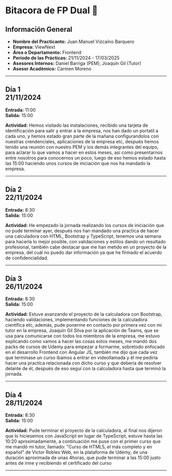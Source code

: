 # Bitacora de FP Dual 📘

## Información General
- **Nombre del Practicante:** Juan Manuel Vizcaíno Barquero
- **Empresa:** ViewNext
- **Área o Departamento:** Frontend  
- **Período de las Prácticas:** 21/11/2024 - 17/03/2025  
- **Asesores Internos:** Daniel Barriga (PEM), Joaquín Gil (Tutor)  
- **Asesor Académico:** Carmen Moreno

---

## Día 1 <br>   21/11/2024

**Entrada:** 11:00 <br>
**Salida:** 15:00

**Actividad:** Hemos visitado las instalaciones, recibido una tarjeta de identificación para salir y entrar a la empresa, nos han dado un portatil a cada uno, y hemos estado gran parte de la mañana configurandolos con nuestras crendenciales, aplicaciones de la empresa etc, después hemos tenido una reunión con nuestro PEM y los demás integrantes del equipo, para aclarar lo que vamos a hacer en estos meses, así como presentarnos entre nosotros para conocernos un poco, luego de eso hemos estado hasta las 15:00 haciendo unos cursos de iniciación que nos ha mandado la empresa.

---

## Día 2 <br>  22/11/2024

**Entrada:** 8:30 <br>
**Salida:** 15:00

**Actividad:** He empezado la jornada realizando los cursos de iniciación que no pude terminar ayer, después nos han mandado una practica de hacer una calculadora con HTML, Bootstrap y TypeScript, tenemos una semana para hacerla lo mejor posible, con validaciones y estilos dando un resultado profesional, también cabe destacar que me han metido en un proyecto de la empresa, del cuál no puedo dar información ya que he firmado el acuerdo de confidencialidad.

---

## Día 3 <br>  26/11/2024

**Entrada:** 8:30 <br>
**Salida:** 15:00

**Actividad:** Estuve avanzando el proyecto de la calculadora con Bootstrap, haciendo validaciones, implementando funciones de la calculadora científica etc, además, pude ponerme en contacto por primera vez con mi tutor en la empresa, Joaquín Gil Silva por la aplicación de Teams, que se usa para comunicarse con todos los miembros de la empresa, me estuvo explicando como vamos a hacer las cosas estos meses, me mandó dos packs de cursos de Udemy para empezar a formarme, sobretodo enfocado en el desarrollo Frontend con Angular JS, también me dijo que cada vez que terminase un curso ibamos a entrar en videollamada y él me pediría hacer una practica relacionada con dicho curso y que debería de resolver delante de él, después de eso seguí con la calculadora hasta que terminó la jornada.

---

## Día 4 <br>  28/11/2024

**Entrada:** 8:30 <br>
**Salida:** 15:00

**Actividad:** Pude terminar el proyecto de la calculadora, al final nos dijeron que lo hiciesemos con JavaScript en lugar de TypeScript, estuve hasta las 10:20 aproximadamente, a continuación me puse con el primer curso que me mandó mi tutor, llamado: "Curso de HTML5, el más completo y en español" de Victor Robles Web, en la plataforma de Udemy, de una duración aproximada de unas 4horas, que pude terminar a las 15:00 justo antes de irme y recibiendo el certificado del curso

---





